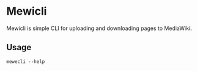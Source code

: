 # Mewicli

Mewicli is simple CLI for uploading and downloading pages to MediaWiki.

## Usage

    mewecli --help
